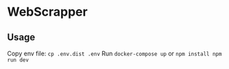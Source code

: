 # WebScrapper
## Usage
Copy env file: ``cp .env.dist .env``
Run ``docker-compose up`` 
or 
``
npm install
npm run dev
``
